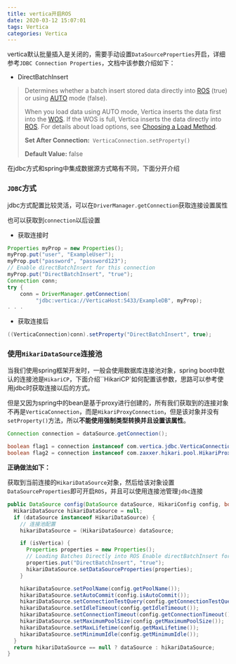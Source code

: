 ```yaml
---
title: vertica开启ROS
date: 2020-03-12 15:07:01
tags: Vertica
categories: Vertica
---
```





vertica默认批量插入是关闭的，需要手动设置`DataSourceProperties`开启，详细参考`JDBC Connection Properties`，文档中该参数介绍如下：

- DirectBatchInsert

> Determines whether a batch insert stored data directly into [ROS](../../Glossary/ROSReadOptimizedStore.htm) (true) or using [AUTO](javascript:void(0);) mode (false).
>
> When you load data using AUTO mode, Vertica inserts the data first into the [WOS](../../Glossary/WOSWriteOptimizedStore.htm). If the WOS is full, Vertica inserts the data directly into [ROS](../../Glossary/ROSReadOptimizedStore.htm). For details about load options, see [Choosing a Load Method](../../AdministratorsGuide/BulkLoadCOPY/ChoosingALoadMethod.htm).
>
> **Set After Connection:**` VerticaConnection.setProperty()`
>
> **Default Value:** false



在jdbc方式和spring中集成数据源方式略有不同，下面分开介绍



### `JDBC`方式

jdbc方式配置比较灵活，可以在`DriverManager.getConnection`获取连接设置属性

也可以获取到`connection`以后设置

- 获取连接时

```java
Properties myProp = new Properties();
myProp.put("user", "ExampleUser");
myProp.put("password", "password123");
// Enable directBatchInsert for this connection
myProp.put("DirectBatchInsert", "true");
Connection conn;
try {
    conn = DriverManager.getConnection(
         "jdbc:vertica://VerticaHost:5433/ExampleDB", myProp);
. . .
```

- 获取连接后

```java
((VerticaConnection)conn).setProperty("DirectBatchInsert", true);
```





### 使用`HikariDataSource`连接池

当我们使用spring框架开发时，一般会使用数据库连接池对象，spring boot中默认的连接池是`HikariCP`，下面介绍``HikariCP`如何配置该参数，思路可以参考使用jdbc时获取连接以后的方式。

但是又因为spring中的bean是基于proxy进行创建的，所有我们获取到的连接对象不再是`VerticaConnection`，而是`HikariProxyConnection`，但是该对象并没有`setProperty()`方法，所以**不能使用强制类型转换并且设置该属性**。

```java
Connection connection = dataSource.getConnection();

boolean flag1 = connection instanceof com.vertica.jdbc.VerticaConnection; // false
boolean flag2 = connection instanceof com.zaxxer.hikari.pool.HikariProxyConnection; //true
```



**正确做法如下：**

获取到当前连接的`HikariDataSource`对象，然后给该对象设置`DataSourceProperties`即可开启`ROS`，并且可以使用连接池管理`jdbc`连接




```java
public DataSource config(DataSource dataSource, HikariConfig config, boolean isVertica) {
  HikariDataSource hikariDataSource = null;
  if (dataSource instanceof HikariDataSource) {
    // 连接池配置
    hikariDataSource = (HikariDataSource) dataSource;

    if (isVertica) {
      Properties properties = new Properties();
      // Loading Batches Directly into ROS Enable directBatchInsert for this connection
      properties.put("DirectBatchInsert", "true");
      hikariDataSource.setDataSourceProperties(properties);
    }

    hikariDataSource.setPoolName(config.getPoolName());
    hikariDataSource.setAutoCommit(config.isAutoCommit());
    hikariDataSource.setConnectionTestQuery(config.getConnectionTestQuery());
    hikariDataSource.setIdleTimeout(config.getIdleTimeout());
    hikariDataSource.setConnectionTimeout(config.getConnectionTimeout());
    hikariDataSource.setMaximumPoolSize(config.getMaximumPoolSize());
    hikariDataSource.setMaxLifetime(config.getMaxLifetime());
    hikariDataSource.setMinimumIdle(config.getMinimumIdle());
  }
  return hikariDataSource == null ? dataSource : hikariDataSource;
}
```